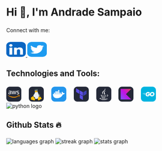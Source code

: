 <h1 align="left">Hi 👋, I'm Andrade Sampaio</h1>

###

<p align="left">Connect with me:</p>

###

<div align="left">
  <a href="https://www.linkedin.com/in/andradesampaio/" target="_blank">
    <img src="https://github.com/tandpfun/skill-icons/blob/main/icons/LinkedIn.svg" target="_blank" width="52" height="40" alt="linkedin logo"  />
  </a>
  <a href="https://x.com/drandesampaio" target="_blank">
    <img src="https://github.com/tandpfun/skill-icons/blob/main/icons/Twitter.svg" target="_blank" width="52" height="40" alt="twitter logo"  />
  </a>
</div>

###

<h2 align="left">Technologies and Tools:</h2>

###

<div align="left">
  <img src="https://github.com/tandpfun/skill-icons/blob/main/icons/AWS-Dark.svg" height="40" alt="amazonwebservices logo"  />
  <img width="12" />
  <img src="https://github.com/tandpfun/skill-icons/blob/main/icons/Linux-Dark.svg" height="40" alt="linux logo"  />
  <img width="12" />
  <img src="https://github.com/tandpfun/skill-icons/blob/main/icons/Docker.svg" height="40" alt="docker logo"  />
  <img width="12" />
  <img src="https://github.com/tandpfun/skill-icons/blob/main/icons/Terraform-Dark.svg" height="40" alt="terraform logo"  />
  <img width="12" />
  <img src="https://github.com/tandpfun/skill-icons/blob/main/icons/Java-Dark.svg" height="40" alt="java logo"  />
  <img width="12" />
  <img src="https://github.com/tandpfun/skill-icons/blob/main/icons/Kotlin-Dark.svg" height="40" alt="kotlin logo"  />
  <img width="12" />
  <img src="https://github.com/tandpfun/skill-icons/blob/main/icons/GoLang.svg" height="40" alt="go logo"  />
  <img width="12" />
  <img src="https://cdn.jsdelivr.net/gh/devicons/devicon/icons/python/python-original.svg" height="40" alt="python logo"  />
</div>

###

<h2 align="left">Github Stats 🔥</h2>

###

<div align="left">
  <img src="https://github-readme-stats.vercel.app/api/top-langs?username=andradesampaio&locale=en&hide_title=false&layout=compact&card_width=320&langs_count=7&theme=dracula&hide_border=false&order=2" height="150" alt="languages graph" />
  <img src="https://streak-stats.demolab.com?user=andradesampaio&locale=en&mode=weekly&theme=dracula&hide_border=false&border_radius=5&order=3" height="150" alt="streak graph" />
  <img src="https://github-readme-stats.vercel.app/api?username=andradesampaio&hide_title=false&hide_rank=false&show_icons=true&include_all_commits=true&count_private=true&disable_animations=false&theme=darcula&locale=en&hide_border=false&order=1" height="150" alt="stats graph"  />
</div>

###

<div align="center">
</div>
